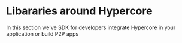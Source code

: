 # Libararies around Hypercore

In this section we've SDK for developers integrate Hypercore in your application or build P2P apps

